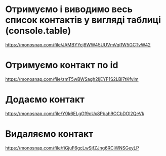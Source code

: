 # Отримуємо і виводимо весь список контактів у вигляді таблиці (console.table)

https://monosnap.com/file/JAMBYYcj8WW45UUVmVqi1W5GCTvW42

# Отримуємо контакт по id

https://monosnap.com/file/zmT5wBWSagh2IjEYF1S2LBI7tKfvim

# Додаємо контакт

https://monosnap.com/file/Y0k6ELgGf9oUx8Pbah9OCbDOl2QeVk

# Видаляємо контакт

https://monosnap.com/file/fiGjuF6gcLwSjfZJng6RClWNSGeyLP
